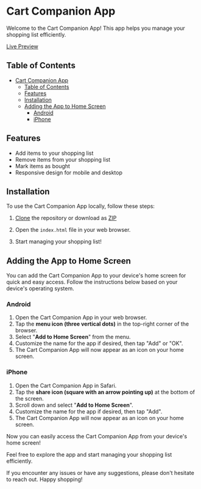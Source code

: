 # Cart Companion App

Welcome to the Cart Companion App! This app helps you manage your shopping list efficiently.

[Live Preview](https://cart-companion.netlify.app/)


## Table of Contents

- [Cart Companion App](#cart-companion-app)
  - [Table of Contents](#table-of-contents)
  - [Features](#features)
  - [Installation](#installation)
  - [Adding the App to Home Screen](#adding-the-app-to-home-screen)
    - [Android](#android)
    - [iPhone](#iphone)

## Features

- Add items to your shopping list
- Remove items from your shopping list
- Mark items as bought
- Responsive design for mobile and desktop

## Installation

To use the Cart Companion App locally, follow these steps:

1. [Clone](https://github.com/obere4u/cart_companion.git ) the repository or download as [ZIP ](https://github.com/obere4u/cart_companion/archive/refs/heads/main.zip)

2. Open the `index.html` file in your web browser.

3. Start managing your shopping list!

## Adding the App to Home Screen

You can add the Cart Companion App to your device's home screen for quick and easy access. Follow the instructions below based on your device's operating system.

### Android

1. Open the Cart Companion App in your web browser.
2. Tap the **menu icon (three vertical dots)** in the top-right corner of the browser.
3. Select "**Add to Home Screen**" from the menu.
4. Customize the name for the app if desired, then tap "Add" or "OK".
5. The Cart Companion App will now appear as an icon on your home screen.

### iPhone

1. Open the Cart Companion App in Safari.
2. Tap the **share icon (square with an arrow pointing up)** at the bottom of the screen.
3. Scroll down and select "**Add to Home Screen**".
4. Customize the name for the app if desired, then tap "Add".
5. The Cart Companion App will now appear as an icon on your home screen.

Now you can easily access the Cart Companion App from your device's home screen!

Feel free to explore the app and start managing your shopping list efficiently.

If you encounter any issues or have any suggestions, please don't hesitate to reach out. Happy shopping!

